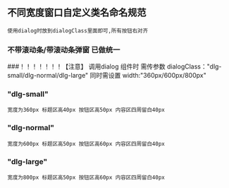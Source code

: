 ## 	不同宽度窗口自定义类名命名规范
	使用dialog时放到dialogClass里面即可,所有按钮右对齐
###	不带滚动条/带滚动条弹窗 已做统一


###！！！！！！！【注意】 调用dialog 组件时   需传参数   dialogClass："dlg-small/dlg-normal/dlg-large"
                                              同时需设置 width:"360px/600px/800px"

### "dlg-small" 
	宽度为360px 标题区高40px 按钮区高50px 内容区四周留白40px
### "dlg-normal"
    宽度为600px 标题区高50px 按钮区高60px 内容区四周留白40px
### "dlg-large"
    宽度为800px 标题区高50px 按钮区高60px 内容区四周留白40px
